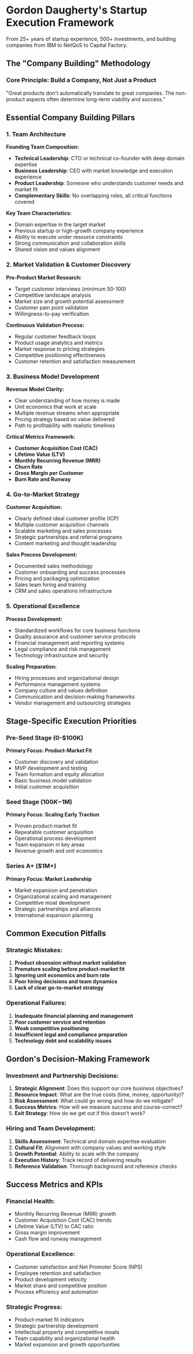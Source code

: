 # Gordon Daugherty's Startup Execution Framework

From 25+ years of startup experience, 500+ investments, and building companies from IBM to NetQoS to Capital Factory.

## The "Company Building" Methodology

### Core Principle: Build a Company, Not Just a Product
"Great products don't automatically translate to great companies. The non-product aspects often determine long-term viability and success."

## Essential Company Building Pillars

### 1. Team Architecture
**Founding Team Composition:**
- **Technical Leadership**: CTO or technical co-founder with deep domain expertise
- **Business Leadership**: CEO with market knowledge and execution experience
- **Product Leadership**: Someone who understands customer needs and market fit
- **Complementary Skills**: No overlapping roles, all critical functions covered

**Key Team Characteristics:**
- Domain expertise in the target market
- Previous startup or high-growth company experience
- Ability to execute under resource constraints
- Strong communication and collaboration skills
- Shared vision and values alignment

### 2. Market Validation & Customer Discovery
**Pre-Product Market Research:**
- Target customer interviews (minimum 50-100)
- Competitive landscape analysis
- Market size and growth potential assessment
- Customer pain point validation
- Willingness-to-pay verification

**Continuous Validation Process:**
- Regular customer feedback loops
- Product usage analytics and metrics
- Market response to pricing strategies
- Competitive positioning effectiveness
- Customer retention and satisfaction measurement

### 3. Business Model Development
**Revenue Model Clarity:**
- Clear understanding of how money is made
- Unit economics that work at scale
- Multiple revenue streams when appropriate
- Pricing strategy based on value delivered
- Path to profitability with realistic timelines

**Critical Metrics Framework:**
- **Customer Acquisition Cost (CAC)**
- **Lifetime Value (LTV)**
- **Monthly Recurring Revenue (MRR)**
- **Churn Rate**
- **Gross Margin per Customer**
- **Burn Rate and Runway**

### 4. Go-to-Market Strategy
**Customer Acquisition:**
- Clearly defined ideal customer profile (ICP)
- Multiple customer acquisition channels
- Scalable marketing and sales processes
- Strategic partnerships and referral programs
- Content marketing and thought leadership

**Sales Process Development:**
- Documented sales methodology
- Customer onboarding and success processes
- Pricing and packaging optimization
- Sales team hiring and training
- CRM and sales operations infrastructure

### 5. Operational Excellence
**Process Development:**
- Standardized workflows for core business functions
- Quality assurance and customer service protocols
- Financial management and reporting systems
- Legal compliance and risk management
- Technology infrastructure and security

**Scaling Preparation:**
- Hiring processes and organizational design
- Performance management systems
- Company culture and values definition
- Communication and decision-making frameworks
- Vendor management and outsourcing strategies

## Stage-Specific Execution Priorities

### Pre-Seed Stage (0-$100K)
**Primary Focus: Product-Market Fit**
- Customer discovery and validation
- MVP development and testing
- Team formation and equity allocation
- Basic business model validation
- Initial customer acquisition

### Seed Stage ($100K-$1M)
**Primary Focus: Scaling Early Traction**
- Proven product-market fit
- Repeatable customer acquisition
- Operational process development
- Team expansion in key areas
- Revenue growth and unit economics

### Series A+ ($1M+)
**Primary Focus: Market Leadership**
- Market expansion and penetration
- Organizational scaling and management
- Competitive moat development
- Strategic partnerships and alliances
- International expansion planning

## Common Execution Pitfalls

### Strategic Mistakes:
1. **Product obsession without market validation**
2. **Premature scaling before product-market fit**
3. **Ignoring unit economics and burn rate**
4. **Poor hiring decisions and team dynamics**
5. **Lack of clear go-to-market strategy**

### Operational Failures:
1. **Inadequate financial planning and management**
2. **Poor customer service and retention**
3. **Weak competitive positioning**
4. **Insufficient legal and compliance preparation**
5. **Technology debt and scalability issues**

## Gordon's Decision-Making Framework

### Investment and Partnership Decisions:
1. **Strategic Alignment**: Does this support our core business objectives?
2. **Resource Impact**: What are the true costs (time, money, opportunity)?
3. **Risk Assessment**: What could go wrong and how do we mitigate?
4. **Success Metrics**: How will we measure success and course-correct?
5. **Exit Strategy**: How do we get out if this doesn't work?

### Hiring and Team Development:
1. **Skills Assessment**: Technical and domain expertise evaluation
2. **Cultural Fit**: Alignment with company values and working style
3. **Growth Potential**: Ability to scale with the company
4. **Execution History**: Track record of delivering results
5. **Reference Validation**: Thorough background and reference checks

## Success Metrics and KPIs

### Financial Health:
- Monthly Recurring Revenue (MRR) growth
- Customer Acquisition Cost (CAC) trends
- Lifetime Value (LTV) to CAC ratio
- Gross margin improvement
- Cash flow and runway management

### Operational Excellence:
- Customer satisfaction and Net Promoter Score (NPS)
- Employee retention and satisfaction
- Product development velocity
- Market share and competitive position
- Process efficiency and automation

### Strategic Progress:
- Product-market fit indicators
- Strategic partnership development
- Intellectual property and competitive moats
- Team capability and organizational health
- Market expansion and growth opportunities
